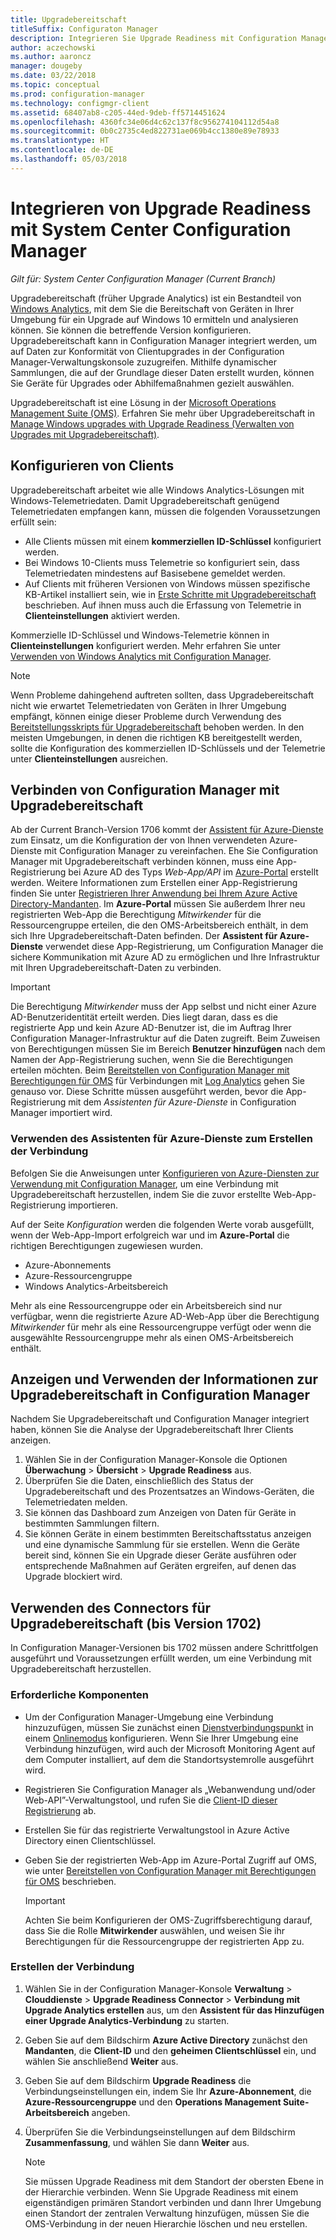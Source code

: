 ```yaml
---
title: Upgradebereitschaft
titleSuffix: Configuraton Manager
description: Integrieren Sie Upgrade Readiness mit Configuration Manager. Greifen Sie auf Daten zur Upgradekompatibilität in Ihrer Administratorkonsole zu. Führen Sie Upgrades oder Wartungen von Geräten aus.
author: aczechowski
ms.author: aaroncz
manager: dougeby
ms.date: 03/22/2018
ms.topic: conceptual
ms.prod: configuration-manager
ms.technology: configmgr-client
ms.assetid: 68407ab8-c205-44ed-9deb-ff5714451624
ms.openlocfilehash: 4360fc34e06d4c62c137f8c956274104112d54a8
ms.sourcegitcommit: 0b0c2735c4ed822731ae069b4cc1380e89e78933
ms.translationtype: HT
ms.contentlocale: de-DE
ms.lasthandoff: 05/03/2018
---
```

# <a name="integrate-upgrade-readiness-with-system-center-configuration-manager"></a>Integrieren von Upgrade Readiness mit System Center Configuration Manager

*Gilt für: System Center Configuration Manager (Current Branch)*

Upgradebereitschaft (früher Upgrade Analytics) ist ein Bestandteil von [Windows Analytics](https://www.microsoft.com/WindowsForBusiness/windows-analytics), mit dem Sie die Bereitschaft von Geräten in Ihrer Umgebung für ein Upgrade auf Windows 10 ermitteln und analysieren können. Sie können die betreffende Version konfigurieren. Upgradebereitschaft kann in Configuration Manager integriert werden, um auf Daten zur Konformität von Clientupgrades in der Configuration Manager-Verwaltungskonsole zuzugreifen. Mithilfe dynamischer Sammlungen, die auf der Grundlage dieser Daten erstellt wurden, können Sie Geräte für Upgrades oder Abhilfemaßnahmen gezielt auswählen.

Upgradebereitschaft ist eine Lösung in der [Microsoft Operations Management Suite (OMS)](/azure/operations-management-suite/operations-management-suite-overview). Erfahren Sie mehr über Upgradebereitschaft in [Manage Windows upgrades with Upgrade Readiness (Verwalten von Upgrades mit Upgradebereitschaft)](/windows/deployment/upgrade/manage-windows-upgrades-with-upgrade-readiness).

<!--
>[!WARNING]
>For Upgrade Readiness to function within Configuration Manager, you must upgrade to Configuration Manager version 1802. The Upgrade Readiness Connector will no longer function in Configuration Manager versions earlier than 1802. 
SMS.507205 Pulled 4/5/18 -->


## <a name="configure-clients"></a>Konfigurieren von Clients

Upgradebereitschaft arbeitet wie alle Windows Analytics-Lösungen mit Windows-Telemetriedaten. Damit Upgradebereitschaft genügend Telemetriedaten empfangen kann, müssen die folgenden Voraussetzungen erfüllt sein:

- Alle Clients müssen mit einem **kommerziellen ID-Schlüssel** konfiguriert werden. 
- Bei Windows 10-Clients muss Telemetrie so konfiguriert sein, dass Telemetriedaten mindestens auf Basisebene gemeldet werden.
-  Auf Clients mit früheren Versionen von Windows müssen spezifische KB-Artikel installiert sein, wie in [Erste Schritte mit Upgradebereitschaft](/windows/deployment/upgrade/upgrade-readiness-get-started#deploy-the-compatibility-update-and-related-kbs) beschrieben. Auf ihnen muss auch die Erfassung von Telemetrie in **Clienteinstellungen** aktiviert werden.

Kommerzielle ID-Schlüssel und Windows-Telemetrie können in **Clienteinstellungen** konfiguriert werden. Mehr erfahren Sie unter [Verwenden von Windows Analytics mit Configuration Manager](../monitor-windows-analytics.md).

>[!NOTE]
>Wenn Probleme dahingehend auftreten sollten, dass Upgradebereitschaft nicht wie erwartet Telemetriedaten von Geräten in Ihrer Umgebung empfängt, können einige dieser Probleme durch Verwendung des [Bereitstellungsskripts für Upgradebereitschaft](/windows/deployment/upgrade/upgrade-readiness-deployment-script) behoben werden. In den meisten Umgebungen, in denen die richtigen KB bereitgestellt werden, sollte die Konfiguration des kommerziellen ID-Schlüssels und der Telemetrie unter **Clienteinstellungen** ausreichen.

## <a name="connect-configuration-manager-to-upgrade-readiness"></a>Verbinden von Configuration Manager mit Upgradebereitschaft

Ab der Current Branch-Version 1706 kommt der [Assistent für Azure-Dienste](../../../servers/deploy/configure/azure-services-wizard.md) zum Einsatz, um die Konfiguration der von Ihnen verwendeten Azure-Dienste mit Configuration Manager zu vereinfachen. Ehe Sie Configuration Manager mit Upgradebereitschaft verbinden können, muss eine App-Registrierung bei Azure AD des Typs *Web-App/API* im [Azure-Portal](https://portal.azure.com) erstellt werden. Weitere Informationen zum Erstellen einer App-Registrierung finden Sie unter [Registrieren Ihrer Anwendung bei Ihrem Azure Active Directory-Mandanten](/azure/active-directory/active-directory-app-registration). Im **Azure-Portal** müssen Sie außerdem Ihrer neu registrierten Web-App die Berechtigung *Mitwirkender* für die Ressourcengruppe erteilen, die den OMS-Arbeitsbereich enthält, in dem sich Ihre Upgradebereitschaft-Daten befinden. Der **Assistent für Azure-Dienste** verwendet diese App-Registrierung, um Configuration Manager die sichere Kommunikation mit Azure AD zu ermöglichen und Ihre Infrastruktur mit Ihren Upgradebereitschaft-Daten zu verbinden.

>[!IMPORTANT]
>Die Berechtigung *Mitwirkender* muss der App selbst und nicht einer Azure AD-Benutzeridentität erteilt werden. Dies liegt daran, dass es die registrierte App und kein Azure AD-Benutzer ist, die im Auftrag Ihrer Configuration Manager-Infrastruktur auf die Daten zugreift. Beim Zuweisen von Berechtigungen müssen Sie im Bereich **Benutzer hinzufügen** nach dem Namen der App-Registrierung suchen, wenn Sie die Berechtigungen erteilen möchten. Beim [Bereitstellen von Configuration Manager mit Berechtigungen für OMS](https://docs.microsoft.com/azure/log-analytics/log-analytics-sccm#provide-configuration-manager-with-permissions-to-oms) für Verbindungen mit [Log Analytics](https://docs.microsoft.com/azure/log-analytics/log-analytics-sccm) gehen Sie genauso vor. Diese Schritte müssen ausgeführt werden, bevor die App-Registrierung mit dem *Assistenten für Azure-Dienste* in Configuration Manager importiert wird.

### <a name="use-the-azure-wizard-to-create-the-connection"></a>Verwenden des Assistenten für Azure-Dienste zum Erstellen der Verbindung

Befolgen Sie die Anweisungen unter [Konfigurieren von Azure-Diensten zur Verwendung mit Configuration Manager](../../../servers/deploy/configure/azure-services-wizard.md), um eine Verbindung mit Upgradebereitschaft herzustellen, indem Sie die zuvor erstellte Web-App-Registrierung importieren. 

Auf der Seite *Konfiguration* werden die folgenden Werte vorab ausgefüllt, wenn der Web-App-Import erfolgreich war und im **Azure-Portal** die richtigen Berechtigungen zugewiesen wurden. 
-  Azure-Abonnements
-  Azure-Ressourcengruppe
-  Windows Analytics-Arbeitsbereich

Mehr als eine Ressourcengruppe oder ein Arbeitsbereich sind nur verfügbar, wenn die registrierte Azure AD-Web-App über die Berechtigung *Mitwirkender* für mehr als eine Ressourcengruppe verfügt oder wenn die ausgewählte Ressourcengruppe mehr als einen OMS-Arbeitsbereich enthält.
 
## <a name="view-and-use-upgrade-readiness-information-in-configuration-manager"></a>Anzeigen und Verwenden der Informationen zur Upgradebereitschaft in Configuration Manager

Nachdem Sie Upgradebereitschaft und Configuration Manager integriert haben, können Sie die Analyse der Upgradebereitschaft Ihrer Clients anzeigen.

1. Wählen Sie in der Configuration Manager-Konsole die Optionen **Überwachung** > **Übersicht** > **Upgrade Readiness** aus.
2. Überprüfen Sie die Daten, einschließlich des Status der Upgradebereitschaft und des Prozentsatzes an Windows-Geräten, die Telemetriedaten melden.
3. Sie können das Dashboard zum Anzeigen von Daten für Geräte in bestimmten Sammlungen filtern.
4. Sie können Geräte in einem bestimmten Bereitschaftsstatus anzeigen und eine dynamische Sammlung für sie erstellen. Wenn die Geräte bereit sind, können Sie ein Upgrade dieser Geräte ausführen oder entsprechende Maßnahmen auf Geräten ergreifen, auf denen das Upgrade blockiert wird.

## <a name="using-the-upgrade-readiness-connector-version-1702-and-earlier"></a>Verwenden des Connectors für Upgradebereitschaft (bis Version 1702)

In Configuration Manager-Versionen bis 1702 müssen andere Schrittfolgen ausgeführt und Voraussetzungen erfüllt werden, um eine Verbindung mit Upgradebereitschaft herzustellen.

### <a name="prerequisites"></a>Erforderliche Komponenten

- Um der Configuration Manager-Umgebung eine Verbindung hinzuzufügen, müssen Sie zunächst einen [Dienstverbindungspunkt](/sccm/core/servers/deploy/configure/about-the-service-connection-point) in einem [Onlinemodus](https://azure.microsoft.com/documentation/articles/resource-group-create-service-principal-portal/) konfigurieren. Wenn Sie Ihrer Umgebung eine Verbindung hinzufügen, wird auch der Microsoft Monitoring Agent auf dem Computer installiert, auf dem die Standortsystemrolle ausgeführt wird.
- Registrieren Sie Configuration Manager als „Webanwendung und/oder Web-API”-Verwaltungstool, und rufen Sie die [Client-ID dieser Registrierung](https://azure.microsoft.com/documentation/articles/active-directory-integrating-applications/) ab.
- Erstellen Sie für das registrierte Verwaltungstool in Azure Active Directory einen Clientschlüssel.
- Geben Sie der registrierten Web-App im Azure-Portal Zugriff auf OMS, wie unter [Bereitstellen von Configuration Manager mit Berechtigungen für OMS](https://azure.microsoft.com/documentation/articles/log-analytics-sccm/#provide-configuration-manager-with-permissions-to-oms) beschrieben.

    > [!IMPORTANT]
    > Achten Sie beim Konfigurieren der OMS-Zugriffsberechtigung darauf, dass Sie die Rolle **Mitwirkender** auswählen, und weisen Sie ihr Berechtigungen für die Ressourcengruppe der registrierten App zu.

### <a name="create-the-connection"></a>Erstellen der Verbindung

1.  Wählen Sie in der Configuration Manager-Konsole **Verwaltung** > **Clouddienste** > **Upgrade Readiness Connector** > **Verbindung mit Upgrade Analytics erstellen** aus, um den **Assistent für das Hinzufügen einer Upgrade Analytics-Verbindung** zu starten.
3.  Geben Sie auf dem Bildschirm **Azure Active Directory** zunächst den **Mandanten**, die **Client-ID** und den **geheimen Clientschlüssel** ein, und wählen Sie anschließend **Weiter** aus.
4.  Geben Sie auf dem Bildschirm **Upgrade Readiness** die Verbindungseinstellungen ein, indem Sie Ihr **Azure-Abonnement**, die **Azure-Ressourcengruppe** und den **Operations Management Suite-Arbeitsbereich** angeben.
5.  Überprüfen Sie die Verbindungseinstellungen auf dem Bildschirm **Zusammenfassung**, und wählen Sie dann **Weiter** aus.

    > [!NOTE]
    > Sie müssen Upgrade Readiness mit dem Standort der obersten Ebene in der Hierarchie verbinden. Wenn Sie Upgrade Readiness mit einem eigenständigen primären Standort verbinden und dann Ihrer Umgebung einen Standort der zentralen Verwaltung hinzufügen, müssen Sie die OMS-Verbindung in der neuen Hierarchie löschen und neu erstellen.

